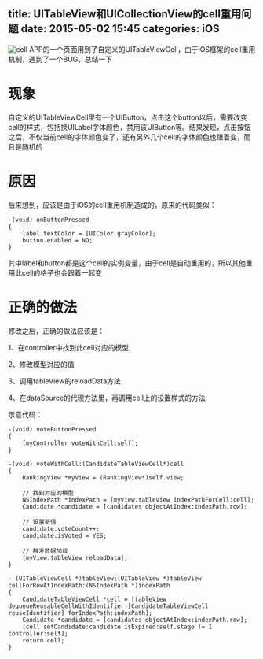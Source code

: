 title: UITableView和UICollectionView的cell重用问题
date: 2015-05-02 15:45
categories: iOS 
---
![cell](http://pic.kyfxbl.com/cell.jpeg)
APP的一个页面用到了自定义的UITableViewCell，由于iOS框架的cell重用机制，遇到了一个BUG，总结一下
<!--more-->

# 现象

自定义的UITableViewCell里有一个UIButton，点击这个button以后，需要改变cell的样式，包括换UILabel字体颜色，禁用该UIButton等。结果发现，点击按钮之后，不仅当前cell的字体颜色变了，还有另外几个cell的字体颜色也跟着变，而且是随机的

# 原因

后来想到，应该是由于iOS的cell重用机制造成的，原来的代码类似：

```
-(void) onButtonPressed
{
    label.textColor = [UIColor grayColor];
    button.enabled = NO;
}
```
其中label和button都是这个cell的实例变量，由于cell是自动重用的，所以其他重用此cell的格子也会跟着一起变

# 正确的做法

修改之后，正确的做法应该是：

1、在controller中找到此cell对应的模型

2、修改模型对应的值

3、调用tableView的reloadData方法

4、在dataSource的代理方法里，再调用cell上的设置样式的方法

示意代码：

```
-(void) voteButtonPressed
{
    [myController voteWithCell:self];
}
```

```
-(void) voteWithCell:(CandidateTableViewCell*)cell
{
    RankingView *myView = (RankingView*)self.view;

    // 找到对应的模型
    NSIndexPath *indexPath = [myView.tableView indexPathForCell:cell];
    Candidate *candidate = [candidates objectAtIndex:indexPath.row];

    // 设置新值
    candidate.voteCount++;
    candidate.isVoted = YES;

    // 触发数据加载
    [myView.tableView reloadData];
}
```

```
- (UITableViewCell *)tableView:(UITableView *)tableView cellForRowAtIndexPath:(NSIndexPath *)indexPath
{
    CandidateTableViewCell *cell = [tableView dequeueReusableCellWithIdentifier:[CandidateTableViewCell reuseIdentifier] forIndexPath:indexPath];
    Candidate *candidate = [candidates objectAtIndex:indexPath.row];
    [cell setCandidate:candidate isExpired:self.stage != 1 controller:self];
    return cell;
}
```
